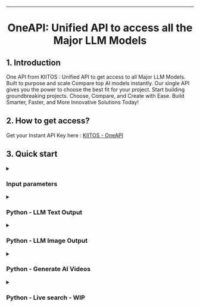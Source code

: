 <!-- markdownlint-disable first-line-h1 -->
<!-- markdownlint-disable html -->
<!-- markdownlint-disable no-duplicate-header -->

<hr>

<div align="center">
<h1>OneAPI: Unified API to access all the Major LLM Models</h1>
</div>

## 1. Introduction

One API  from KIITOS : Unified API to get access to all Major LLM Models.
Built to purpose and scale 
Compare top AI models instantly.  Our single API gives you the power to choose the best fit for your project. 
Start building groundbreaking projects.
Choose, Compare, and Create with Ease. Build Smarter, Faster, and More Innovative Solutions Today!

## 2. How to get access?

<div> Get your Instant API Key here : <a href="https://kiitos.app/oneapi_ai" target="_blank">KIITOS - OneAPI</a> </div>

## 3. Quick start

<details>
<summary><h3>Input parameters</h3></summary>

<div>prompt : < Holds the question which needs to be passed to LLM Models > </div>
<div>ai_name : < Pass the desired name of the AI LLM Model > </div>
<div>request_type : < default is 'text' > </div>    
<div>&nbsp</div>
<div>TEXT LLM Models</div>
<div>Accepted names for ai_name : grok , google , openai , claude , deepseek </div>
<div>Accepted names for request_type : text </div>
<div>&nbsp</div>
<div>IMAGE LLM Models</div>
<div>Accepted names for ai_name : openai, grok , google-imagen </div>
<div>Accepted names for request_type : image </div>
<div>&nbsp</div>   
<div>Example:</div>

```shell
prompt : what is your name
ai_name : grok
request_type : text
```

```shell
prompt : cat and dog talking to each other
ai_name : grok
request_type : image
```

</details>

<details>
<summary><h3>Python - LLM Text Output </h3></summary>
<div>&nbsp</div>
Suggested to have `Python >= 3.8` environment  
<div>&nbsp</div>

```shell
import requests

# The API endpoint
url = "https://api-kiitos.com/v1/services/oneapi-ai?key=<API_KEY>"

# Data to be sent
data = {
    "prompt": 'what is your name and who created you?',
    "ai_name" : 'grok'
}

# A POST request to the API
response = requests.post(url, json=data)

# Print the response
response_json = response.json()
print(response.status_code) 
print(response_json['content']['message'])
print(response_json['content']['ai_model_name'])
print(response_json['content']['error'])
```
Sample output :

```shell
print(response_json['content']['message'])
```
My name is Grok, and I was created by the brilliant minds at xAI, Elon Musk's company dedicated to understanding the true nature of the universe. Do you have any questions or tasks I can help with?
```shell
print(response_json['content']['ai_model_name'])
```
grok-2-latest

</details>
<details>
<summary><h3>Python - LLM Image Output</h3></summary>
<div>&nbsp</div>    
Suggested to have `Python >= 3.8` environment
<div>&nbsp</div>

    
```
    import requests
    # The API endpoint
    url = "https://api-kiitos.com/v1/services/oneapi-ai?key=<API_KEY>"
    
    # Data to be sent
    data = {
        "prompt": 'dog relaxing on a beach',
        "ai_name": 'grok',
        "request_type": 'image'
    }
    
    # A POST request to the API
    response = requests.post(url, json=data)
    
    # Print the response
    response_json = response.json()
    print(response.status_code) 
    print(response_json['content']['message'])
    print(response_json['content']['ai_model_name'])
    print(response_json['content']['error'])
```
Sample output :

```
print(response_json['content']['message'])
https://storage.googleapis.com/get-ai-images/ai_image_0df09366-b8e0-4bb4-af66-ed3de830d245-20250418183152128.jpeg
```
<p align="center">
  <img width="80%" src="https://storage.googleapis.com/get-ai-images/ai_image_0df09366-b8e0-4bb4-af66-ed3de830d245-20250418183152128.jpeg">
</p>

<div>&nbsp</div>
</details>

<details>
<summary><h3>Python - Generate AI Videos</h3></summary>
<div>&nbsp</div>    
Suggested to have `Python >= 3.8` environment
<div>&nbsp</div>
    
```
    import requests
    # The API endpoint
    url = "https://api-kiitos.com/v1/services/oneapi-ai?key=<API_KEY>"
    
    # Data to be sent
    data = {
        "prompt": 'ddragon flaying over a mountain landscape, cinematic, high quality, 4k resolution, epic fantasy scene, vibrant colors, detailed textures, dramatic lighting, wide shot, dynamic composition, majestic atmosphere, digital art style',
        "request_type": 'video'
    }
    
    # A POST request to the API
    try:
        response = requests.post(url, json=data)
    except Exception as e:
        print('Error:', e)
        response = None
    
    # Print the response
    response_json = response.json()
    print(response.status_code) 
    print(response_json['content']['message'])
    print(response_json['content']['ai_model_name'])
    print(response_json['content']['error'])
    print(response_json['status'])
```
Sample output :

```
print(response_json['content']['message'])
https://storage.googleapis.com/api_ai_videos/videos/video_file_afae154f-6262-49bb-af5e-25a0dd34d0a2-20250711172749001.mp4
```
[![Watch the video](https://github.com/seesame-app/oneapi-ai/blob/main/assets/Screenshot%202025-07-12%20013926.png)](https://storage.googleapis.com/api_ai_videos/videos/video_file_afae154f-6262-49bb-af5e-25a0dd34d0a2-20250711172749001.mp4)

<div>&nbsp</div>
</details>


<details>
<summary><h3>Python - Live search - WIP</h3></summary>
<div>&nbsp</div>    
Suggested to have `Python >= 3.8` environment
<div>&nbsp</div>



<div>&nbsp</div>
</details>
